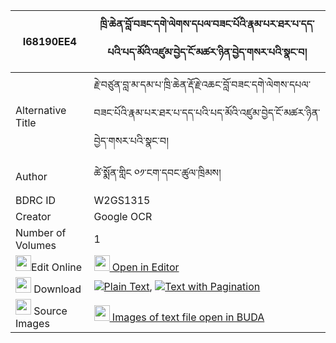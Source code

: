 |I68190EE4|ཁྲི་ཆེན་བློ་བཟང་དགེ་ལེགས་དཔལ་བཟང་པོའི་རྣམ་པར་ཐར་པ་དད་པའི་པད་མོའི་འཛུམ་བྱེད་ངོ་མཚར་ཉིན་བྱེད་གསར་པའི་སྣང་བ། 
| --- | --- 
|Alternative Title |རྗེ་བཙུན་བླ་མ་དམ་པ་ཁྲི་ཆེན་རྡོ་རྗེ་འཆང་བློ་བཟང་དགེ་ལེགས་དཔལ་བཟང་པོའི་རྣམ་པར་ཐར་པ་དད་པའི་པད་མོའི་འཛུམ་བྱེད་ངོ་མཚར་ཉིན་བྱེད་གསར་པའི་སྣང་བ།
|Author| ཚེ་སྨོན་གླིང ༠༡་ངག་དབང་ཚུལ་ཁྲིམས།
|BDRC ID | W2GS1315
|Creator | Google OCR
|Number of Volumes| 1
|<img width="25" src="https://img.icons8.com/color/25/000000/edit-property.png">Edit Online| [<img width="25" src="https://avatars.githubusercontent.com/u/45091458?s=200&v=4"> Open in Editor](http://editor.openpecha.org/I68190EE4)
|<img width="25" src="https://img.icons8.com/fluent/48/000000/download-2.png"/>  Download | [![](https://img.icons8.com/color/20/000000/txt.png)Plain Text](https://github.com/Openpecha/I68190EE4/releases/download/v1/trichen_lozang_gelek_pal_zangp_plain_I68190EE4.zip), [![](https://img.icons8.com/color/20/000000/txt.png)Text with Pagination](https://github.com/Openpecha/I68190EE4/releases/download/v1/trichen_lozang_gelek_pal_zangp_pages_I68190EE4.zip)
|<img width="25" src="https://img.icons8.com/plasticine/100/000000/pictures-folder.png"/>  Source Images | [<img width="25" src="https://library.bdrc.io/icons/BUDA-small.svg"> Images of text file open in BUDA](https://library.bdrc.io/show/bdr:W2GS1315)